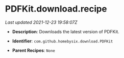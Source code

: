 # PDFKit.download.recipe

_Last updated 2021-12-23 19:58:07Z_

- **Description**: Downloads the latest version of PDFKit.

- **Identifier**: `com.github.homebysix.download.PDFKit`

- **Parent Recipes**: `None`